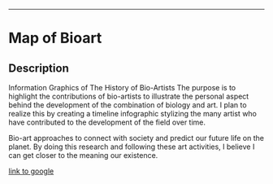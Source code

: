 

---

# Map of Bioart

## Description

Information Graphics of The History of Bio-Artists The purpose is to highlight the contributions of bio-artists to illustrate the personal aspect behind the development of the combination of biology and art. I plan to realize this by creating a timeline infographic stylizing the many artist who have contributed to the development of the field over time.

Bio-art approaches to connect with society and predict our future life on the planet. By doing this research and following these art activities, I believe I can get closer to the meaning our existence.




[link to google](www.google.com)
